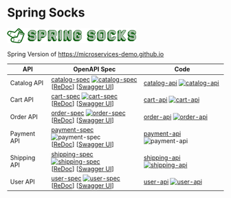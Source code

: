 # Spring Socks

![Spring Socks](shop-ui/src/main/resources/static/img/logo.png)

Spring Version of https://microservices-demo.github.io

| API | OpenAPI Spec | Code |
| --- | --- | --- |
| Catalog API | [catalog-spec](./catalog-spec) [![catalog-spec](https://github.com/making/spring-sockshop/workflows/catalog-spec/badge.svg)](https://github.com/making/spring-socks/actions?query=workflow%3Acatalog-spec) <br> [[ReDoc](https://redocly.github.io/redoc/?url=https://raw.githubusercontent.com/making/spring-sockshop/master/catalog-spec/openapi/doc.yml)] [[Swagger UI](https://petstore.swagger.io/?url=https://raw.githubusercontent.com/making/spring-sockshop/master/catalog-spec/openapi/doc.yml)] | [catalog-api](./catalog-api) [![catalog-api](https://github.com/making/spring-sockshop/workflows/catalog-api/badge.svg)](https://github.com/making/spring-socks/actions?query=workflow%3Acatalog-api) |
| Cart API | [cart-spec](./cart-spec) [![cart-spec](https://github.com/making/spring-sockshop/workflows/cart-spec/badge.svg)](https://github.com/making/spring-socks/actions?query=workflow%3Acart-spec) <br> [[ReDoc](https://redocly.github.io/redoc/?url=https://raw.githubusercontent.com/making/spring-sockshop/master/cart-spec/openapi/doc.yml)] [[Swagger UI](https://petstore.swagger.io/?url=https://raw.githubusercontent.com/making/spring-sockshop/master/cart-spec/openapi/doc.yml)] | [cart-api](./cart-api) [![cart-api](https://github.com/making/spring-sockshop/workflows/cart-api/badge.svg)](https://github.com/making/spring-socks/actions?query=workflow%3Acart-api) |
| Order API | [order-spec](./order-spec) [![order-spec](https://github.com/making/spring-sockshop/workflows/order-spec/badge.svg)](https://github.com/making/spring-socks/actions?query=workflow%3Aorder-spec) <br> [[ReDoc](https://redocly.github.io/redoc/?url=https://raw.githubusercontent.com/making/spring-sockshop/master/order-spec/openapi/doc.yml)] [[Swagger UI](https://petstore.swagger.io/?url=https://raw.githubusercontent.com/making/spring-sockshop/master/order-spec/openapi/doc.yml)] | [order-api](./order-api) [![order-api](https://github.com/making/spring-sockshop/workflows/order-api/badge.svg)](https://github.com/making/spring-socks/actions?query=workflow%3Aorder-api) |
| Payment API | [payment-spec](./payment-spec) ![payment-spec](https://github.com/making/spring-sockshop/workflows/payment-spec/badge.svg) <br> [[ReDoc](https://redocly.github.io/redoc/?url=https://raw.githubusercontent.com/making/spring-sockshop/master/payment-spec/openapi/doc.yml)] [[Swagger UI](https://petstore.swagger.io/?url=https://raw.githubusercontent.com/making/spring-sockshop/master/payment-spec/openapi/doc.yml)] | [payment-api](./payment-api) ![payment-api](https://github.com/making/spring-sockshop/workflows/payment-api/badge.svg) |
| Shipping API | [shipping-spec](./shipping-spec) [![shipping-spec](https://github.com/making/spring-sockshop/workflows/shipping-spec/badge.svg)](https://github.com/making/spring-socks/actions?query=workflow%3Ashipping-spec) <br> [[ReDoc](https://redocly.github.io/redoc/?url=https://raw.githubusercontent.com/making/spring-sockshop/master/shipping-spec/openapi/doc.yml)] [[Swagger UI](https://petstore.swagger.io/?url=https://raw.githubusercontent.com/making/spring-sockshop/master/shipping-spec/openapi/doc.yml)] | [shipping-api](./shipping-api) [![shipping-api](https://github.com/making/spring-sockshop/workflows/shipping-api/badge.svg)](https://github.com/making/spring-socks/actions?query=workflow%3Ashipping-api) |
| User API | [user-spec](./user-spec) [![user-spec](https://github.com/making/spring-sockshop/workflows/user-spec/badge.svg)](https://github.com/making/spring-socks/actions?query=workflow%3Auser-spec) <br> [[ReDoc](https://redocly.github.io/redoc/?url=https://raw.githubusercontent.com/making/spring-sockshop/master/user-spec/openapi/doc.yml)] [[Swagger UI](https://petstore.swagger.io/?url=https://raw.githubusercontent.com/making/spring-sockshop/master/user-spec/openapi/doc.yml)] | [user-api](./user-api) [![user-api](https://github.com/making/spring-sockshop/workflows/user-api/badge.svg)](https://github.com/making/spring-socks/actions?query=workflow%3Auser-api) |